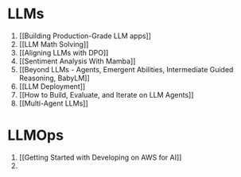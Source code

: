 # LLMs
1. [[Building Production-Grade LLM apps]]
2. [[LLM Math Solving]]
3. [[Aligning LLMs with DPO]]
4. [[Sentiment Analysis With Mamba]]
5. [[Beyond LLMs - Agents, Emergent Abilities, Intermediate Guided Reasoning, BabyLM]]
6. [[LLM Deployment]]
7. [[How to Build, Evaluate, and Iterate on LLM Agents]]
8. [[Multi-Agent LLMs]]

# LLMOps
1. [[Getting Started with Developing on AWS for AI]]
2. 